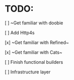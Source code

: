 
# TODO:

[ ] ~Get familiar with doobie

[ ] Add Http4s

[x] ~Get familiar with Refined~

[x] ~Get familiar with Cats~

[ ] Finish functional builders

[ ] Infrastructure layer


